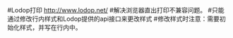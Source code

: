 #Lodop打印 http://www.lodop.net/
#解决浏览器直出打印不兼容问题。
#只能通过修改行内样式和Lodop提供的api接口来更改样式
#修改样式时注意：需要初始化样式，并写在行内中。